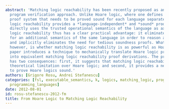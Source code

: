 ```yaml
---
abstract: 'Matching logic reachability has been recently proposed as an alternative
  program verification approach. Unlike Hoare logic, where one defines a language-specific
  proof system that needs to be proved sound for each language separately, matching
  logic reachability provides a *language-independent* and *sound* proof system that
  directly uses the trusted operational semantics of the language as axioms. Matching
  logic reachability thus has a clear practical advantage: it eliminates the need
  for an additional semantics of the same language in order to reason about programs,
  and implicitly eliminates the need for tedious soundness proofs. What is not clear,
  however, is whether matching logic reachability is as powerful as Hoare logic. This
  paper introduces a technique to mechanically translate Hoare logic proof derivations
  into equivalent matching logic reachability proof derivations. The presented technique
  has two consequences: first, it suggests that matching logic reachability has no
  theoretical limitation over Hoare logic; and second, it provides a new approach
  to prove Hoare logics sound.'
authors: [Grigore Rosu, Andrei Stefanescu]
categories: [fsl, executable_semantics, k, logics, matching_logic, program_verification,
  programming_languages]
date: 2012-08-01
id: rosu-stefanescu-2012-fm
title: From Hoare Logic to Matching Logic Reachability
---
```

